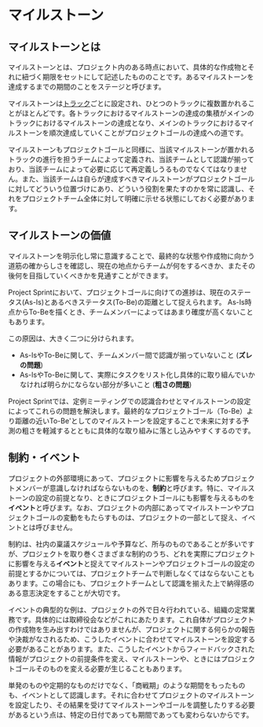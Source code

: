 # マイルストーン

## マイルストーンとは

マイルストーンとは、プロジェクト内のある時点において、具体的な作成物とそれに紐づく期限をセットにして記述したもののことです。あるマイルストーンを達成するまでの期間のことをステージと呼びます。

マイルストーンは[トラック](tracks.md)ごとに設定され、ひとつのトラックに複数置かれることがほとんどです。各トラックにおけるマイルストーンの達成の集積がメインのトラックにおけるマイルストーンの達成となり、メインのトラックにおけるマイルストーンを順次達成していくことがプロジェクトゴールの達成への道です。

マイルストーンもプロジェクトゴールと同様に、当該マイルストーンが置かれるトラックの進行を担うチームによって定義され、当該チームとして認識が揃っており、当該チームによって必要に応じて再定義しうるものでなくてはなりません。また、当該チームは自らが達成すべきマイルストーンがプロジェクトゴールに対してどういう位置づけにあり、どういう役割を果たすのかを常に認識し、それをプロジェクトチーム全体に対して明確に示せる状態にしておく必要があります。

## マイルストーンの価値

マイルストーンを明示化し常に意識することで、最終的な状態や作成物に向かう道筋の確からしさを確認し、現在の地点からチームが何をするべきか、またその後何を目指していくべきかを見通すことができます。

Project Sprintにおいて、プロジェクトゴールに向けての進捗は、現在のステータス(As-Is)とあるべきステータス(To-Be)の距離として捉えられます。 As-Is時点からTo-Beを描くとき、チームメンバーによってはあまり確度が高くないこともあります。

この原因は、大きく二つに分けられます。

* As-IsやTo-Beに関して、チームメンバー間で認識が揃っていないこと (**ズレの問題**)
* As-IsやTo-Beに関して、実際にタスクをリスト化し具体的に取り組んでいかなければ明らかにならない部分が多いこと (**粗さの問題**)

Project Sprintでは、定例ミーティングでの認識合わせとマイルストーンの設定によってこれらの問題を解決します。最終的なプロジェクトゴール（To-Be）より距離の近いTo-Be'としてのマイルストーンを設定することで未来に対する予測の粗さを軽減するとともに具体的な取り組みに落とし込みやすくするのです。

## 制約・イベント

プロジェクトの外部環境にあって、プロジェクトに影響を与えるためプロジェクトメンバーが意識しなければならないものを、**制約**と呼びます。特に、マイルストーンの設定の前提となり、ときにプロジェクトゴールにも影響を与えるものを**イベント**と呼びます。なお、プロジェクトの内部にあってマイルストーンやプロジェクトゴールの変動をもたらすものは、プロジェクトの一部として捉え、イベントとは呼びません。

制約は、社内の稟議スケジュールや予算など、所与のものであることが多いですが、プロジェクトを取り巻くさまざまな制約のうち、どれを実際にプロジェクトに影響を与える**イベント**と捉えてマイルストーンやプロジェクトゴールの設定の前提とするかについては、プロジェクトチームで判断しなくてはならないこともあります。この場合にも、プロジェクトチームとして認識を揃えた上で納得感のある意志決定をすることが大切です。

イベントの典型的な例は、プロジェクトの外で日々行われている、組織の定常業務です。具体的には取締役会などがこれにあたります。これ自体がプロジェクトの作成物を生み出すわけではありませんが、プロジェクトに関する何らかの報告や決裁がなされるため、こうしたイベントに合わせてマイルストーンを設定する必要があることがあります。また、こうしたイベントからフィードバックされた情報がプロジェクトの前提条件を変え、マイルストーンや、ときにはプロジェクトゴールそのものを変える必要が生じることもあります。

単発のものや定期的なものだけでなく、「商戦期」のような期間をもったものも、イベントとして認識します。それに合わせてプロジェクトのマイルストーンを設定したり、その結果を受けてマイルストーンやゴールを調整したりする必要があるという点は、特定の日付であっても期間であっても変わらないからです。
